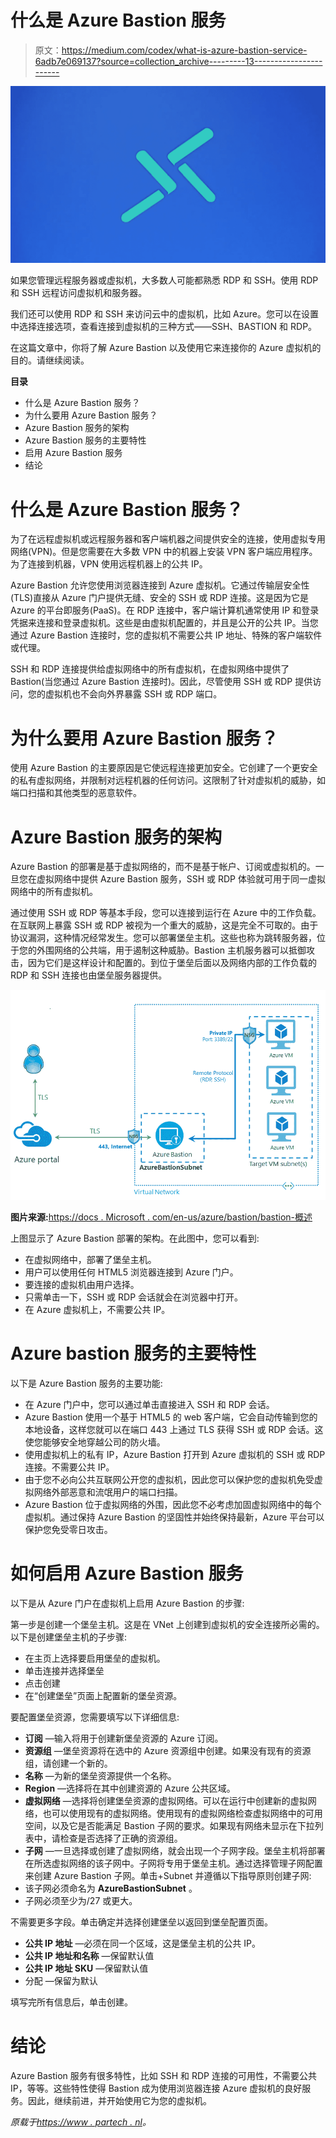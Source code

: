# 什么是 Azure Bastion 服务

> 原文：<https://medium.com/codex/what-is-azure-bastion-service-6adb7e069137?source=collection_archive---------13----------------------->

![](img/1f42d454c28f5617f56884a25ea7b7c8.png)

如果您管理远程服务器或虚拟机，大多数人可能都熟悉 RDP 和 SSH。使用 RDP 和 SSH 远程访问虚拟机和服务器。

我们还可以使用 RDP 和 SSH 来访问云中的虚拟机，比如 Azure。您可以在设置中选择连接选项，查看连接到虚拟机的三种方式——SSH、BASTION 和 RDP。

在这篇文章中，你将了解 Azure Bastion 以及使用它来连接你的 Azure 虚拟机的目的。请继续阅读。

**目录**

*   什么是 Azure Bastion 服务？
*   为什么要用 Azure Bastion 服务？
*   Azure Bastion 服务的架构
*   Azure Bastion 服务的主要特性
*   启用 Azure Bastion 服务
*   结论

# 什么是 Azure Bastion 服务？

为了在远程虚拟机或远程服务器和客户端机器之间提供安全的连接，使用虚拟专用网络(VPN)。但是您需要在大多数 VPN 中的机器上安装 VPN 客户端应用程序。为了连接到机器，VPN 使用远程机器上的公共 IP。

Azure Bastion 允许您使用浏览器连接到 Azure 虚拟机。它通过传输层安全性(TLS)直接从 Azure 门户提供无缝、安全的 SSH 或 RDP 连接。这是因为它是 Azure 的平台即服务(PaaS)。在 RDP 连接中，客户端计算机通常使用 IP 和登录凭据来连接和登录虚拟机。这些是由虚拟机配置的，并且是公开的公共 IP。当您通过 Azure Bastion 连接时，您的虚拟机不需要公共 IP 地址、特殊的客户端软件或代理。

SSH 和 RDP 连接提供给虚拟网络中的所有虚拟机，在虚拟网络中提供了 Bastion(当您通过 Azure Bastion 连接时)。因此，尽管使用 SSH 或 RDP 提供访问，您的虚拟机也不会向外界暴露 SSH 或 RDP 端口。

# 为什么要用 Azure Bastion 服务？

使用 Azure Bastion 的主要原因是它使远程连接更加安全。它创建了一个更安全的私有虚拟网络，并限制对远程机器的任何访问。这限制了针对虚拟机的威胁，如端口扫描和其他类型的恶意软件。

# Azure Bastion 服务的架构

Azure Bastion 的部署是基于虚拟网络的，而不是基于帐户、订阅或虚拟机的。一旦您在虚拟网络中提供 Azure Bastion 服务，SSH 或 RDP 体验就可用于同一虚拟网络中的所有虚拟机。

通过使用 SSH 或 RDP 等基本手段，您可以连接到运行在 Azure 中的工作负载。在互联网上暴露 SSH 或 RDP 被视为一个重大的威胁，这是完全不可取的。由于协议漏洞，这种情况经常发生。您可以部署堡垒主机。这些也称为跳转服务器，位于您的外围网络的公共端，用于遏制这种威胁。Bastion 主机服务器可以抵御攻击，因为它们是这样设计和配置的。到位于堡垒后面以及网络内部的工作负载的 RDP 和 SSH 连接也由堡垒服务器提供。

![](img/99733ebd67fbd898eacc5e2a0659b4e6.png)

**图片来源:**[https://docs . Microsoft . com/en-us/azure/bastion/bastion-概述](https://docs.microsoft.com/en-us/azure/bastion/bastion-overview)

上图显示了 Azure Bastion 部署的架构。在此图中，您可以看到:

*   在虚拟网络中，部署了堡垒主机。
*   用户可以使用任何 HTML5 浏览器连接到 Azure 门户。
*   要连接的虚拟机由用户选择。
*   只需单击一下，SSH 或 RDP 会话就会在浏览器中打开。
*   在 Azure 虚拟机上，不需要公共 IP。

# Azure bastion 服务的主要特性

以下是 Azure Bastion 服务的主要功能:

*   在 Azure 门户中，您可以通过单击直接进入 SSH 和 RDP 会话。
*   Azure Bastion 使用一个基于 HTML5 的 web 客户端，它会自动传输到您的本地设备，这样您就可以在端口 443 上通过 TLS 获得 SSH 或 RDP 会话。这使您能够安全地穿越公司的防火墙。
*   使用虚拟机上的私有 IP，Azure Bastion 打开到 Azure 虚拟机的 SSH 或 RDP 连接。不需要公共 IP。
*   由于您不必向公共互联网公开您的虚拟机，因此您可以保护您的虚拟机免受虚拟网络外部恶意和流氓用户的端口扫描。
*   Azure Bastion 位于虚拟网络的外围，因此您不必考虑加固虚拟网络中的每个虚拟机。通过保持 Azure Bastion 的坚固性并始终保持最新，Azure 平台可以保护您免受零日攻击。

# 如何启用 Azure Bastion 服务

以下是从 Azure 门户在虚拟机上启用 Azure Bastion 的步骤:

第一步是创建一个堡垒主机。这是在 VNet 上创建到虚拟机的安全连接所必需的。以下是创建堡垒主机的子步骤:

*   在主页上选择要启用堡垒的虚拟机。
*   单击连接并选择堡垒
*   点击创建
*   在“创建堡垒”页面上配置新的堡垒资源。

要配置堡垒资源，您需要填写以下详细信息:

*   **订阅** —输入将用于创建新堡垒资源的 Azure 订阅。
*   **资源组** —堡垒资源将在选中的 Azure 资源组中创建。如果没有现有的资源组，请创建一个新的。
*   **名称** —为新的堡垒资源提供一个名称。
*   **Region** —选择将在其中创建资源的 Azure 公共区域。
*   **虚拟网络** —选择将创建堡垒资源的虚拟网络。可以在运行中创建新的虚拟网络，也可以使用现有的虚拟网络。使用现有的虚拟网络检查虚拟网络中的可用空间，以及它是否能满足 Bastion 子网的要求。如果现有网络未显示在下拉列表中，请检查是否选择了正确的资源组。
*   **子网** —一旦选择或创建了虚拟网络，就会出现一个子网字段。堡垒主机将部署在所选虚拟网络的该子网中。子网将专用于堡垒主机。通过选择管理子网配置来创建 Azure Bastion 子网。单击+Subnet 并遵循以下指导原则创建子网:
*   该子网必须命名为 **AzureBastionSubnet** 。
*   子网必须至少为/27 或更大。

不需要更多字段。单击确定并选择创建堡垒以返回到堡垒配置页面。

*   **公共 IP 地址** —必须在同一个区域，这是堡垒主机的公共 IP。
*   **公共 IP 地址和名称** —保留默认值
*   **公共 IP 地址 SKU** —保留默认值
*   分配 —保留为默认

填写完所有信息后，单击创建。

# 结论

Azure Bastion 服务有很多特性，比如 SSH 和 RDP 连接的可用性，不需要公共 IP，等等。这些特性使得 Bastion 成为使用浏览器连接 Azure 虚拟机的良好服务。因此，继续前进，并开始使用它为您的虚拟机。

*原载于*[*https://www . partech . nl*](https://www.partech.nl/nl/publicaties/2021/06/what-is-azure-bastion-service)*。*